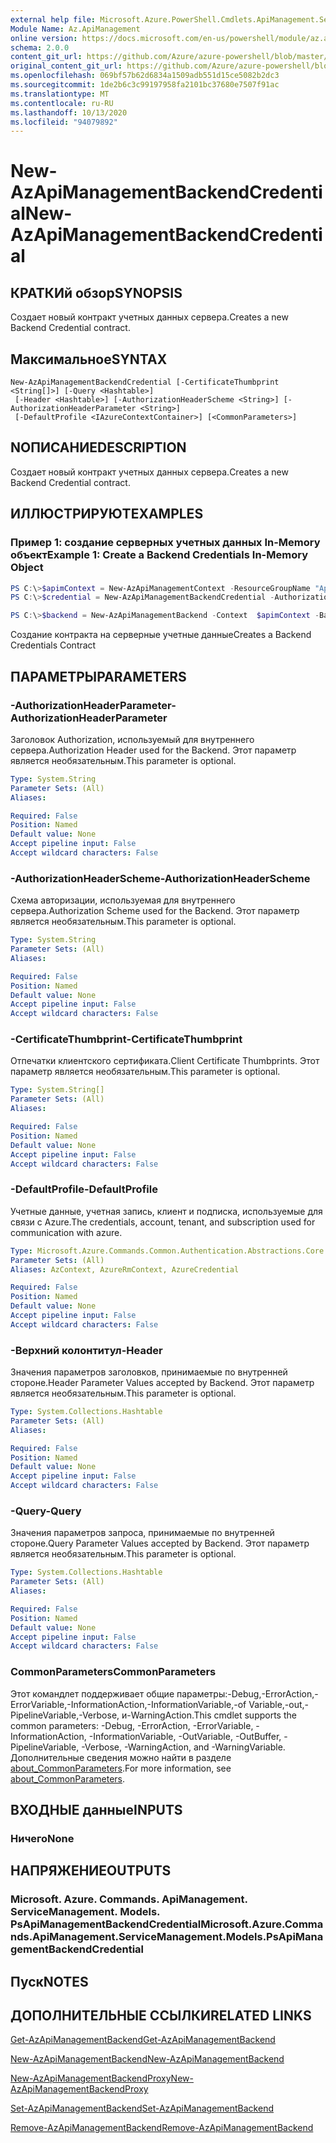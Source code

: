 ```yaml
---
external help file: Microsoft.Azure.PowerShell.Cmdlets.ApiManagement.ServiceManagement.dll-Help.xml
Module Name: Az.ApiManagement
online version: https://docs.microsoft.com/en-us/powershell/module/az.apimanagement/new-azapimanagementbackendcredential
schema: 2.0.0
content_git_url: https://github.com/Azure/azure-powershell/blob/master/src/ApiManagement/ApiManagement/help/New-AzApiManagementBackendCredential.md
original_content_git_url: https://github.com/Azure/azure-powershell/blob/master/src/ApiManagement/ApiManagement/help/New-AzApiManagementBackendCredential.md
ms.openlocfilehash: 069bf57b62d6834a1509adb551d15ce5082b2dc3
ms.sourcegitcommit: 1de2b6c3c99197958fa2101bc37680e7507f91ac
ms.translationtype: MT
ms.contentlocale: ru-RU
ms.lasthandoff: 10/13/2020
ms.locfileid: "94079892"
---
```

# <span data-ttu-id="9be0e-101">New-AzApiManagementBackendCredential</span><span class="sxs-lookup"><span data-stu-id="9be0e-101">New-AzApiManagementBackendCredential</span></span>

## <span data-ttu-id="9be0e-102">КРАТКИй обзор</span><span class="sxs-lookup"><span data-stu-id="9be0e-102">SYNOPSIS</span></span>
<span data-ttu-id="9be0e-103">Создает новый контракт учетных данных сервера.</span><span class="sxs-lookup"><span data-stu-id="9be0e-103">Creates a new Backend Credential contract.</span></span>

## <span data-ttu-id="9be0e-104">Максимальное</span><span class="sxs-lookup"><span data-stu-id="9be0e-104">SYNTAX</span></span>

```
New-AzApiManagementBackendCredential [-CertificateThumbprint <String[]>] [-Query <Hashtable>]
 [-Header <Hashtable>] [-AuthorizationHeaderScheme <String>] [-AuthorizationHeaderParameter <String>]
 [-DefaultProfile <IAzureContextContainer>] [<CommonParameters>]
```

## <span data-ttu-id="9be0e-105">NОПИСАНИЕ</span><span class="sxs-lookup"><span data-stu-id="9be0e-105">DESCRIPTION</span></span>
<span data-ttu-id="9be0e-106">Создает новый контракт учетных данных сервера.</span><span class="sxs-lookup"><span data-stu-id="9be0e-106">Creates a new Backend Credential contract.</span></span>

## <span data-ttu-id="9be0e-107">ИЛЛЮСТРИРУЮТ</span><span class="sxs-lookup"><span data-stu-id="9be0e-107">EXAMPLES</span></span>

### <span data-ttu-id="9be0e-108">Пример 1: создание серверных учетных данных In-Memory объект</span><span class="sxs-lookup"><span data-stu-id="9be0e-108">Example 1: Create a Backend Credentials In-Memory Object</span></span>
```powershell
PS C:\>$apimContext = New-AzApiManagementContext -ResourceGroupName "Api-Default-WestUS" -ServiceName "contoso"
PS C:\>$credential = New-AzApiManagementBackendCredential -AuthorizationHeaderScheme basic -AuthorizationHeaderParameter opensesame -Query @{"sv" = @('xx', 'bb'); "sr" = @('cc')} -Header @{"x-my-1" = @('val1', 'val2')}

PS C:\>$backend = New-AzApiManagementBackend -Context  $apimContext -BackendId 123 -Url 'https://contoso.com/awesomeapi' -Protocol http -Title "first backend" -SkipCertificateChainValidation $true -Credential $credential -Description "my backend"
```

<span data-ttu-id="9be0e-109">Создание контракта на серверные учетные данные</span><span class="sxs-lookup"><span data-stu-id="9be0e-109">Creates a Backend Credentials Contract</span></span>

## <span data-ttu-id="9be0e-110">ПАРАМЕТРЫ</span><span class="sxs-lookup"><span data-stu-id="9be0e-110">PARAMETERS</span></span>

### <span data-ttu-id="9be0e-111">-AuthorizationHeaderParameter</span><span class="sxs-lookup"><span data-stu-id="9be0e-111">-AuthorizationHeaderParameter</span></span>
<span data-ttu-id="9be0e-112">Заголовок Authorization, используемый для внутреннего сервера.</span><span class="sxs-lookup"><span data-stu-id="9be0e-112">Authorization Header used for the Backend.</span></span>
<span data-ttu-id="9be0e-113">Этот параметр является необязательным.</span><span class="sxs-lookup"><span data-stu-id="9be0e-113">This parameter is optional.</span></span>

```yaml
Type: System.String
Parameter Sets: (All)
Aliases:

Required: False
Position: Named
Default value: None
Accept pipeline input: False
Accept wildcard characters: False
```

### <span data-ttu-id="9be0e-114">-AuthorizationHeaderScheme</span><span class="sxs-lookup"><span data-stu-id="9be0e-114">-AuthorizationHeaderScheme</span></span>
<span data-ttu-id="9be0e-115">Схема авторизации, используемая для внутреннего сервера.</span><span class="sxs-lookup"><span data-stu-id="9be0e-115">Authorization Scheme used for the Backend.</span></span>
<span data-ttu-id="9be0e-116">Этот параметр является необязательным.</span><span class="sxs-lookup"><span data-stu-id="9be0e-116">This parameter is optional.</span></span>

```yaml
Type: System.String
Parameter Sets: (All)
Aliases:

Required: False
Position: Named
Default value: None
Accept pipeline input: False
Accept wildcard characters: False
```

### <span data-ttu-id="9be0e-117">-CertificateThumbprint</span><span class="sxs-lookup"><span data-stu-id="9be0e-117">-CertificateThumbprint</span></span>
<span data-ttu-id="9be0e-118">Отпечатки клиентского сертификата.</span><span class="sxs-lookup"><span data-stu-id="9be0e-118">Client Certificate Thumbprints.</span></span>
<span data-ttu-id="9be0e-119">Этот параметр является необязательным.</span><span class="sxs-lookup"><span data-stu-id="9be0e-119">This parameter is optional.</span></span>

```yaml
Type: System.String[]
Parameter Sets: (All)
Aliases:

Required: False
Position: Named
Default value: None
Accept pipeline input: False
Accept wildcard characters: False
```

### <span data-ttu-id="9be0e-120">-DefaultProfile</span><span class="sxs-lookup"><span data-stu-id="9be0e-120">-DefaultProfile</span></span>
<span data-ttu-id="9be0e-121">Учетные данные, учетная запись, клиент и подписка, используемые для связи с Azure.</span><span class="sxs-lookup"><span data-stu-id="9be0e-121">The credentials, account, tenant, and subscription used for communication with azure.</span></span>

```yaml
Type: Microsoft.Azure.Commands.Common.Authentication.Abstractions.Core.IAzureContextContainer
Parameter Sets: (All)
Aliases: AzContext, AzureRmContext, AzureCredential

Required: False
Position: Named
Default value: None
Accept pipeline input: False
Accept wildcard characters: False
```

### <span data-ttu-id="9be0e-122">-Верхний колонтитул</span><span class="sxs-lookup"><span data-stu-id="9be0e-122">-Header</span></span>
<span data-ttu-id="9be0e-123">Значения параметров заголовков, принимаемые по внутренней стороне.</span><span class="sxs-lookup"><span data-stu-id="9be0e-123">Header Parameter Values accepted by Backend.</span></span>
<span data-ttu-id="9be0e-124">Этот параметр является необязательным.</span><span class="sxs-lookup"><span data-stu-id="9be0e-124">This parameter is optional.</span></span>

```yaml
Type: System.Collections.Hashtable
Parameter Sets: (All)
Aliases:

Required: False
Position: Named
Default value: None
Accept pipeline input: False
Accept wildcard characters: False
```

### <span data-ttu-id="9be0e-125">-Query</span><span class="sxs-lookup"><span data-stu-id="9be0e-125">-Query</span></span>
<span data-ttu-id="9be0e-126">Значения параметров запроса, принимаемые по внутренней стороне.</span><span class="sxs-lookup"><span data-stu-id="9be0e-126">Query Parameter Values accepted by Backend.</span></span>
<span data-ttu-id="9be0e-127">Этот параметр является необязательным.</span><span class="sxs-lookup"><span data-stu-id="9be0e-127">This parameter is optional.</span></span>

```yaml
Type: System.Collections.Hashtable
Parameter Sets: (All)
Aliases:

Required: False
Position: Named
Default value: None
Accept pipeline input: False
Accept wildcard characters: False
```

### <span data-ttu-id="9be0e-128">CommonParameters</span><span class="sxs-lookup"><span data-stu-id="9be0e-128">CommonParameters</span></span>
<span data-ttu-id="9be0e-129">Этот командлет поддерживает общие параметры:-Debug,-ErrorAction,-ErrorVariable,-InformationAction,-InformationVariable,-of Variable,-out,-PipelineVariable,-Verbose, и-WarningAction.</span><span class="sxs-lookup"><span data-stu-id="9be0e-129">This cmdlet supports the common parameters: -Debug, -ErrorAction, -ErrorVariable, -InformationAction, -InformationVariable, -OutVariable, -OutBuffer, -PipelineVariable, -Verbose, -WarningAction, and -WarningVariable.</span></span> <span data-ttu-id="9be0e-130">Дополнительные сведения можно найти в разделе [about_CommonParameters](http://go.microsoft.com/fwlink/?LinkID=113216).</span><span class="sxs-lookup"><span data-stu-id="9be0e-130">For more information, see [about_CommonParameters](http://go.microsoft.com/fwlink/?LinkID=113216).</span></span>

## <span data-ttu-id="9be0e-131">ВХОДНЫЕ данные</span><span class="sxs-lookup"><span data-stu-id="9be0e-131">INPUTS</span></span>

### <span data-ttu-id="9be0e-132">Ничего</span><span class="sxs-lookup"><span data-stu-id="9be0e-132">None</span></span>

## <span data-ttu-id="9be0e-133">НАПРЯЖЕНИЕ</span><span class="sxs-lookup"><span data-stu-id="9be0e-133">OUTPUTS</span></span>

### <span data-ttu-id="9be0e-134">Microsoft. Azure. Commands. ApiManagement. ServiceManagement. Models. PsApiManagementBackendCredential</span><span class="sxs-lookup"><span data-stu-id="9be0e-134">Microsoft.Azure.Commands.ApiManagement.ServiceManagement.Models.PsApiManagementBackendCredential</span></span>

## <span data-ttu-id="9be0e-135">Пуск</span><span class="sxs-lookup"><span data-stu-id="9be0e-135">NOTES</span></span>

## <span data-ttu-id="9be0e-136">ДОПОЛНИТЕЛЬНЫЕ ССЫЛКИ</span><span class="sxs-lookup"><span data-stu-id="9be0e-136">RELATED LINKS</span></span>

[<span data-ttu-id="9be0e-137">Get-AzApiManagementBackend</span><span class="sxs-lookup"><span data-stu-id="9be0e-137">Get-AzApiManagementBackend</span></span>](./Get-AzApiManagementBackend.md)

[<span data-ttu-id="9be0e-138">New-AzApiManagementBackend</span><span class="sxs-lookup"><span data-stu-id="9be0e-138">New-AzApiManagementBackend</span></span>](./New-AzApiManagementBackend.md)

[<span data-ttu-id="9be0e-139">New-AzApiManagementBackendProxy</span><span class="sxs-lookup"><span data-stu-id="9be0e-139">New-AzApiManagementBackendProxy</span></span>](./New-AzApiManagementBackendProxy.md)

[<span data-ttu-id="9be0e-140">Set-AzApiManagementBackend</span><span class="sxs-lookup"><span data-stu-id="9be0e-140">Set-AzApiManagementBackend</span></span>](./Set-AzApiManagementBackend.md)

[<span data-ttu-id="9be0e-141">Remove-AzApiManagementBackend</span><span class="sxs-lookup"><span data-stu-id="9be0e-141">Remove-AzApiManagementBackend</span></span>](./Remove-AzApiManagementBackend.md)
